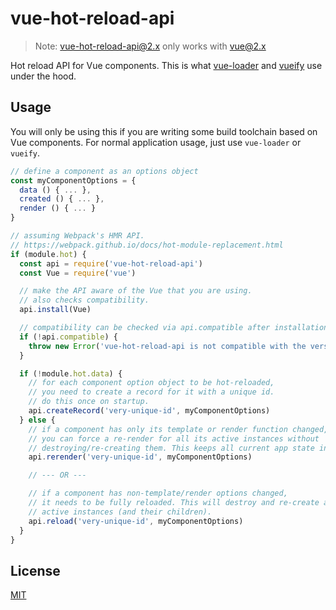 # vue-hot-reload-api

> Note: vue-hot-reload-api@2.x only works with vue@2.x

Hot reload API for Vue components. This is what [vue-loader](https://github.com/vuejs/vue-loader) and [vueify](https://github.com/vuejs/vueify) use under the hood.

## Usage

You will only be using this if you are writing some build toolchain based on Vue components. For normal application usage, just use `vue-loader` or `vueify`.

``` js
// define a component as an options object
const myComponentOptions = {
  data () { ... },
  created () { ... },
  render () { ... }
}

// assuming Webpack's HMR API.
// https://webpack.github.io/docs/hot-module-replacement.html
if (module.hot) {
  const api = require('vue-hot-reload-api')
  const Vue = require('vue')

  // make the API aware of the Vue that you are using.
  // also checks compatibility.
  api.install(Vue)

  // compatibility can be checked via api.compatible after installation
  if (!api.compatible) {
    throw new Error('vue-hot-reload-api is not compatible with the version of Vue you are using.')
  }

  if (!module.hot.data) {
    // for each component option object to be hot-reloaded,
    // you need to create a record for it with a unique id.
    // do this once on startup.
    api.createRecord('very-unique-id', myComponentOptions)
  } else {
    // if a component has only its template or render function changed,
    // you can force a re-render for all its active instances without
    // destroying/re-creating them. This keeps all current app state intact.
    api.rerender('very-unique-id', myComponentOptions)

    // --- OR ---

    // if a component has non-template/render options changed,
    // it needs to be fully reloaded. This will destroy and re-create all its
    // active instances (and their children).
    api.reload('very-unique-id', myComponentOptions)
  }
}
```

## License

[MIT](http://opensource.org/licenses/MIT)
